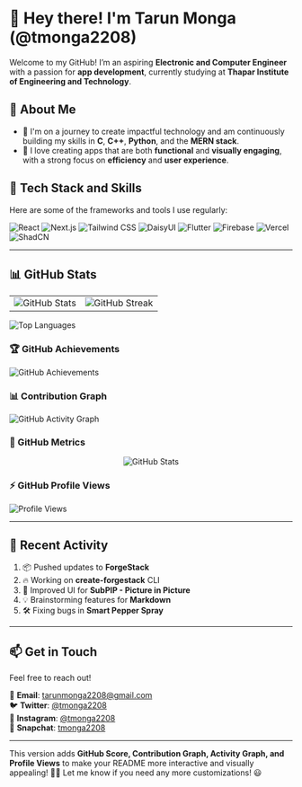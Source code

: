 # 👋 Hey there! I'm Tarun Monga (@tmonga2208)  

Welcome to my GitHub! I’m an aspiring **Electronic and Computer Engineer** with a passion for **app development**, currently studying at **Thapar Institute of Engineering and Technology**.  

## 🌱 About Me  
- 🚀 I'm on a journey to create impactful technology and am continuously building my skills in **C**, **C++**, **Python**, and the **MERN stack**.  
- 🎨 I love creating apps that are both **functional** and **visually engaging**, with a strong focus on **efficiency** and **user experience**.  

## 🔧 Tech Stack and Skills  
Here are some of the frameworks and tools I use regularly:  

<p align="left">
  <img src="https://img.shields.io/badge/React-20232A?style=for-the-badge&logo=react&logoColor=61DAFB" alt="React"/>
  <img src="https://img.shields.io/badge/Next.js-000000?style=for-the-badge&logo=nextdotjs&logoColor=white" alt="Next.js"/>
  <img src="https://img.shields.io/badge/Tailwind_CSS-38B2AC?style=for-the-badge&logo=tailwind-css&logoColor=white" alt="Tailwind CSS"/>
  <img src="https://img.shields.io/badge/DaisyUI-5A67D8?style=for-the-badge&logo=daisyui&logoColor=white" alt="DaisyUI"/>
  <img src="https://img.shields.io/badge/Flutter-02569B?style=for-the-badge&logo=flutter&logoColor=white" alt="Flutter"/>
  <img src="https://img.shields.io/badge/Firebase-FFCA28?style=for-the-badge&logo=firebase&logoColor=white" alt="Firebase"/>
  <img src="https://img.shields.io/badge/Vercel-000000?style=for-the-badge&logo=vercel&logoColor=white" alt="Vercel"/>
  <img src="https://img.shields.io/badge/ShadCN-4F46E5?style=for-the-badge&logoColor=white" alt="ShadCN"/>
</p>

---

## 📊 GitHub Stats  

<table>
  <tr>
    <td valign="top">
      <img src="https://github-readme-stats.vercel.app/api?username=tmonga2208&show_icons=true&theme=radical&count_private=true" alt="GitHub Stats"/>
    </td>
    <td valign="top">
      <img src="https://github-readme-streak-stats.herokuapp.com/?user=tmonga2208&theme=radical" alt="GitHub Streak"/>
    </td>
  </tr>
</table>

![Top Languages](https://github-readme-stats.vercel.app/api/top-langs/?username=tmonga2208&layout=compact&theme=radical)  

### 🏆 GitHub Achievements  
<img src="https://github-profile-trophy.vercel.app/?username=tmonga2208&theme=radical&no-frame=true&margin-w=15&margin-h=15" alt="GitHub Achievements"/>  

### 📊 Contribution Graph  
![GitHub Activity Graph](https://github-readme-activity-graph.vercel.app/graph?username=tmonga2208&theme=radical)  

### 🚀 GitHub Metrics  
<p align="center">
  <img src="https://github-readme-stats.vercel.app/api?username=tmonga2208&show_icons=true&theme=radical&count_private=true" alt="GitHub Stats"/>
</p>

### ⚡ GitHub Profile Views  
![Profile Views](https://komarev.com/ghpvc/?username=tmonga2208&label=PROFILE+VIEWS&style=for-the-badge&color=blue)  

---

## 🚀 Recent Activity  

<!--START_SECTION:activity-->
1. 📦 Pushed updates to **ForgeStack**  
2. 🔥 Working on **create-forgestack** CLI  
3. 🎨 Improved UI for **SubPIP - Picture in Picture**  
4. 💡 Brainstorming features for **Markdown**  
5. 🛠 Fixing bugs in **Smart Pepper Spray**  
<!--END_SECTION:activity-->

---

## 📫 Get in Touch  

Feel free to reach out!  

📧 **Email**: tarunmonga2208@gmail.com  
🐦 **Twitter**: [@tmonga2208](https://twitter.com/tmonga2208)  
📸 **Instagram**: [@tmonga2208](https://instagram.com/tmonga2208)  
👻 **Snapchat**: [tmonga2208](https://www.snapchat.com/add/tmonga2208)  

---

This version adds **GitHub Score, Contribution Graph, Activity Graph, and Profile Views** to make your README more interactive and visually appealing! 🚀🔥 Let me know if you need any more customizations! 😃

